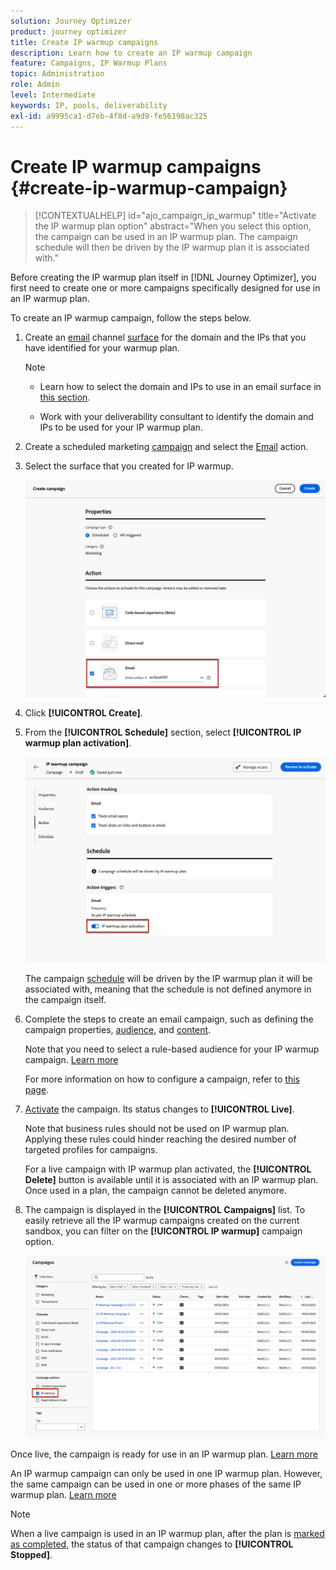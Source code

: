 ```yaml
---
solution: Journey Optimizer
product: journey optimizer
title: Create IP warmup campaigns
description: Learn how to create an IP warmup campaign
feature: Campaigns, IP Warmup Plans
topic: Administration
role: Admin
level: Intermediate
keywords: IP, pools, deliverability
exl-id: a9995ca1-d7eb-4f8d-a9d9-fe56198ac325
---
```

# Create IP warmup campaigns {#create-ip-warmup-campaign}

>[!CONTEXTUALHELP]
>id="ajo_campaign_ip_warmup"
>title="Activate the IP warmup plan option"
>abstract="When you select this option, the campaign can be used in an IP warmup plan. The campaign schedule will then be driven by the IP warmup plan it is associated with."

Before creating the IP warmup plan itself in [!DNL Journey Optimizer], you first need to create one or more campaigns specifically designed for use in an IP warmup plan<!--through a dedicated option-->.

To create an IP warmup campaign, follow the steps below.

1. Create an [email](../email/email-settings.md) channel [surface](channel-surfaces.md) for the domain and the IPs that you have identified for your warmup plan.

    >[!NOTE]
    >
    >* Learn how to select the domain and IPs to use in an email surface in [this section](../email/email-settings.md#subdomains-and-ip-pools).
    >
    >* Work with your deliverability consultant to identify the domain and IPs to be used for your IP warmup plan.<!--TBC-->

1. Create a scheduled marketing [campaign](../campaigns/create-campaign.md) and select the [Email](../email/create-email.md#create-email-journey-campaign) action.

    <!--Select the Marketing category. The IP warmup plan activation option is only available for  marketing-type campaigns.-->

1. Select the surface that you created for IP warmup.

    ![](assets/ip-warmup-campaign-surface.png)

    <!--You must use the same surface as the one that will be used for the asociated IP warmup plan. [Learn how to create an IP warmup plan](#create-ip-warmup-plan)-->

1. Click **[!UICONTROL Create]**.

1. From the **[!UICONTROL Schedule]** section, select **[!UICONTROL IP warmup plan activation]**.

    ![](assets/ip-warmup-campaign-plan-activation.png)

    The campaign [schedule](../campaigns/create-campaign.md#schedule) will be driven by the IP warmup plan it will be associated with, meaning that the schedule is not defined anymore in the campaign itself.

1. Complete the steps to create an email campaign, such as defining the campaign properties, [audience](../audience/about-audiences.md)<!--best practices for IP warmup in terms of audience?-->, and [content](../email/get-started-email-design.md#key-steps).

    Note that you need to select a rule-based audience for your IP warmup campaign. [Learn more](../audience/creating-a-segment-definition.md)

    For more information on how to configure a campaign, refer to [this page](../campaigns/get-started-with-campaigns.md).

1. [Activate](../campaigns/review-activate-campaign.md) the campaign. Its status changes to **[!UICONTROL Live]**.

    Note that business rules should not be used on IP warmup plan. Applying these rules could hinder reaching the desired number of targeted profiles for campaigns. 
    
    For a live campaign with IP warmup plan activated, the **[!UICONTROL Delete]** button is available until it is associated with an IP warmup plan. Once used in a plan, the campaign cannot be deleted anymore.

1. The campaign is displayed in the **[!UICONTROL Campaigns]** list. To easily retrieve all the IP warmup campaigns created on the current sandbox, you can filter on the **[!UICONTROL IP warmup]** campaign option.

    ![](assets/ip-warmup-campaign-filter.png)

Once live, the campaign is ready for use in an IP warmup plan. [Learn more](ip-warmup-plan.md)

An IP warmup campaign can only be used in one IP warmup plan. However, the same campaign can be used in one or more phases of the same IP warmup plan. [Learn more](ip-warmup-plan.md#define-phases)

>[!NOTE]
>
>When a live campaign is used in an IP warmup plan, after the plan is [marked as completed](ip-warmup-execution.md#mark-as-completed), the status of that campaign changes to **[!UICONTROL Stopped]**.

